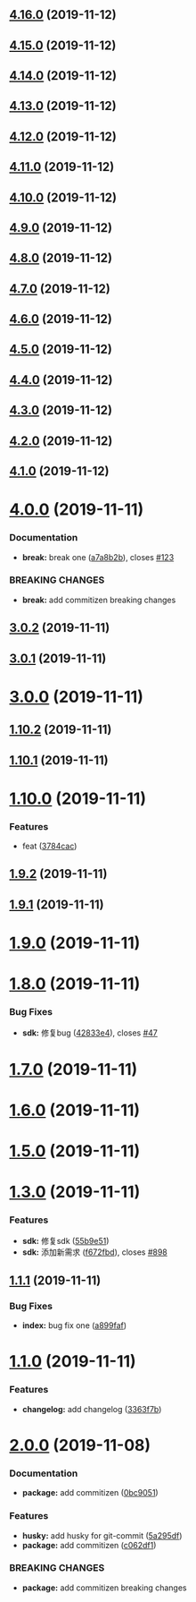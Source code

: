 #
## [4.16.0](https://github.com/weiruifeng/testgit/compare/v4.15.0...v4.16.0) (2019-11-12)

## [4.15.0](https://github.com/weiruifeng/testgit/compare/v4.14.0...v4.15.0) (2019-11-12)

## [4.14.0](https://github.com/weiruifeng/testgit/compare/v4.13.0...v4.14.0) (2019-11-12)

## [4.13.0](https://github.com/weiruifeng/testgit/compare/v4.12.0...v4.13.0) (2019-11-12)

## [4.12.0](https://github.com/weiruifeng/testgit/compare/v4.11.0...v4.12.0) (2019-11-12)

## [4.11.0](https://github.com/weiruifeng/testgit/compare/v4.10.0...v4.11.0) (2019-11-12)

## [4.10.0](https://github.com/weiruifeng/testgit/compare/v4.9.0...v4.10.0) (2019-11-12)

## [4.9.0](https://github.com/weiruifeng/testgit/compare/v4.8.0...v4.9.0) (2019-11-12)

## [4.8.0](https://github.com/weiruifeng/testgit/compare/v4.7.0...v4.8.0) (2019-11-12)

## [4.7.0](https://github.com/weiruifeng/testgit/compare/v4.6.0...v4.7.0) (2019-11-12)

## [4.6.0](https://github.com/weiruifeng/testgit/compare/v4.5.0...v4.6.0) (2019-11-12)

## [4.5.0](https://github.com/weiruifeng/testgit/compare/v4.4.0...v4.5.0) (2019-11-12)

## [4.4.0](https://github.com/weiruifeng/testgit/compare/v4.3.0...v4.4.0) (2019-11-12)

## [4.3.0](https://github.com/weiruifeng/testgit/compare/v4.2.0...v4.3.0) (2019-11-12)

## [4.2.0](https://github.com/weiruifeng/testgit/compare/v4.1.0...v4.2.0) (2019-11-12)

## [4.1.0](https://github.com/weiruifeng/testgit/compare/v4.0.0...v4.1.0) (2019-11-12)

# [4.0.0](https://github.com/weiruifeng/testgit/compare/v3.0.2...v4.0.0) (2019-11-11)


### Documentation

* **break:** break one ([a7a8b2b](https://github.com/weiruifeng/testgit/commit/a7a8b2bd4905135675a896e395f936f1da7dc7e8)), closes [#123](https://github.com/weiruifeng/testgit/issues/123)


### BREAKING CHANGES

* **break:** add commitizen breaking changes



## [3.0.2](https://github.com/weiruifeng/testgit/compare/v3.0.1...v3.0.2) (2019-11-11)



## [3.0.1](https://github.com/weiruifeng/testgit/compare/v3.0.0...v3.0.1) (2019-11-11)



# [3.0.0](https://github.com/weiruifeng/testgit/compare/v1.10.2...v3.0.0) (2019-11-11)



## [1.10.2](https://github.com/weiruifeng/testgit/compare/v1.10.1...v1.10.2) (2019-11-11)



## [1.10.1](https://github.com/weiruifeng/testgit/compare/v1.10.0...v1.10.1) (2019-11-11)



# [1.10.0](https://github.com/weiruifeng/testgit/compare/v1.9.2...v1.10.0) (2019-11-11)


### Features

* feat ([3784cac](https://github.com/weiruifeng/testgit/commit/3784cacbc277ae47ff44af6f724d7aa23df6074f))



## [1.9.2](https://github.com/weiruifeng/testgit/compare/v1.9.1...v1.9.2) (2019-11-11)



## [1.9.1](https://github.com/weiruifeng/testgit/compare/v1.9.0...v1.9.1) (2019-11-11)



# [1.9.0](https://github.com/weiruifeng/testgit/compare/v1.8.0...v1.9.0) (2019-11-11)



# [1.8.0](https://github.com/weiruifeng/testgit/compare/v1.7.0...v1.8.0) (2019-11-11)


### Bug Fixes

* **sdk:** 修复bug ([42833e4](https://github.com/weiruifeng/testgit/commit/42833e493d0b5f9ecb28fb5d7762003ab2b67893)), closes [#47](https://github.com/weiruifeng/testgit/issues/47)



# [1.7.0](https://github.com/weiruifeng/testgit/compare/v1.6.0...v1.7.0) (2019-11-11)



# [1.6.0](https://github.com/weiruifeng/testgit/compare/v1.5.0...v1.6.0) (2019-11-11)



# [1.5.0](https://github.com/weiruifeng/testgit/compare/v1.3.0...v1.5.0) (2019-11-11)



# [1.3.0](https://github.com/weiruifeng/testgit/compare/v1.1.1...v1.3.0) (2019-11-11)


### Features

* **sdk:** 修复sdk ([55b9e51](https://github.com/weiruifeng/testgit/commit/55b9e51d9b42a45d29fc57e1c429f457fb17cb10))
* **sdk:** 添加新需求 ([f672fbd](https://github.com/weiruifeng/testgit/commit/f672fbd5b8ea13af342499cfc43761840c3900ee)), closes [#898](https://github.com/weiruifeng/testgit/issues/898)



## [1.1.1](https://github.com/weiruifeng/testgit/compare/v1.1.0...v1.1.1) (2019-11-11)


### Bug Fixes

* **index:** bug fix one ([a899faf](https://github.com/weiruifeng/testgit/commit/a899faf29fdd63df9a3cb088bf0ac22f64c3cd6f))



# [1.1.0](https://github.com/weiruifeng/testgit/compare/v2.0.0...v1.1.0) (2019-11-11)


### Features

* **changelog:** add changelog ([3363f7b](https://github.com/weiruifeng/testgit/commit/3363f7b8939f1c75aad19b35115d527cebe519a5))



# [2.0.0](https://github.com/weiruifeng/testgit/compare/0bc90516a39559982e26c093af0dfb24c9c4f545...v2.0.0) (2019-11-08)


### Documentation

* **package:** add commitizen ([0bc9051](https://github.com/weiruifeng/testgit/commit/0bc90516a39559982e26c093af0dfb24c9c4f545))


### Features

* **husky:** add husky for git-commit ([5a295df](https://github.com/weiruifeng/testgit/commit/5a295df5bafee29eb3c579f70d50889062d70f1c))
* **package:** add commitizen ([c062df1](https://github.com/weiruifeng/testgit/commit/c062df1624f7ea57c27bd997cc47a519c0281052))


### BREAKING CHANGES

* **package:** add commitizen breaking changes
